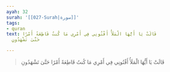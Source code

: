 ```yaml
---
ayah: 32
surah: '[[027-Surah|سورة]]'
tags:
- quran
text: قَالَتْ يَا أَيُّهَا الْمَلَأُ أَفْتُونِي فِي أَمْرِي مَا كُنتُ قَاطِعَةً أَمْرًا
  حَتَّىٰ تَشْهَدُونِ

---
```

> قَالَتْ يَا أَيُّهَا الْمَلَأُ أَفْتُونِي فِي أَمْرِي مَا كُنتُ قَاطِعَةً أَمْرًا حَتَّىٰ تَشْهَدُونِ
